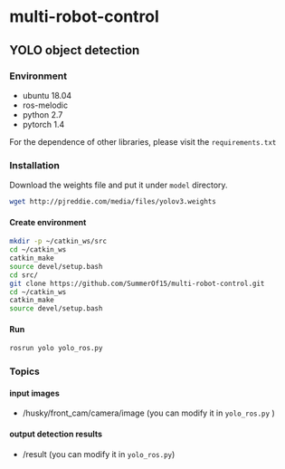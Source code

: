 # multi-robot-control

## YOLO object detection

### Environment

- ubuntu 18.04
- ros-melodic
- python 2.7
- pytorch 1.4

For the dependence of other libraries, please visit the `requirements.txt`

### Installation

Download the weights file and put it under `model` directory.

```bash
wget http://pjreddie.com/media/files/yolov3.weights
```

#### Create environment

```bash
mkdir -p ~/catkin_ws/src
cd ~/catkin_ws
catkin_make
source devel/setup.bash
cd src/
git clone https://github.com/SummerOf15/multi-robot-control.git
cd ~/catkin_ws
catkin_make
source devel/setup.bash
```

#### Run

```bash
rosrun yolo yolo_ros.py
```

### Topics

#### input images

- /husky/front_cam/camera/image (you can modify it in `yolo_ros.py` )

#### output detection results

- /result (you can modify it in `yolo_ros.py`)

